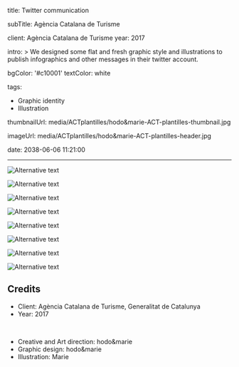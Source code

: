 title: Twitter communication

subTitle: Agència Catalana de Turisme

client: Agència Catalana de Turisme
year: 2017

intro: >
  We designed some flat and fresh graphic style and illustrations to publish infographics and other messages in their twitter account.

bgColor: '#c10001'
textColor: white

tags:
  - Graphic identity
  - Illustration

thumbnailUrl: media/ACTplantilles/hodo&marie-ACT-plantilles-thumbnail.jpg

imageUrl: media/ACTplantilles/hodo&marie-ACT-plantilles-header.jpg

date: 2038-06-06 11:21:00



---

<div class="gallery gallery-2">

![Alternative text](/demo/media/ACTplantilles/hodo&marie-ACT-plantilles-0.png)

![Alternative text](/demo/media/ACTplantilles/hodo&marie-ACT-plantilles-1.png)
</div>

<div class="gallery gallery-2">

![Alternative text](/demo/media/ACTplantilles/hodo&marie-ACT-plantilles-2.png)

![Alternative text](/demo/media/ACTplantilles/hodo&marie-ACT-plantilles-3.png)
</div>

<div class="gallery gallery-2">

![Alternative text](/demo/media/ACTplantilles/hodo&marie-ACT-plantilles-4.png)

![Alternative text](/demo/media/ACTplantilles/hodo&marie-ACT-plantilles-5.png)
</div>

<div class="gallery gallery-2">

![Alternative text](/demo/media/ACTplantilles/hodo&marie-ACT-plantilles-6.png)

![Alternative text](/demo/media/ACTplantilles/hodo&marie-ACT-plantilles-7.png)
</div>

## Credits

* Client: Agència Catalana de Turisme, Generalitat de Catalunya 
* Year: 2017

<br>

* Creative and Art direction: hodo&marie
* Graphic design: hodo&marie
* Illustration: Marie
